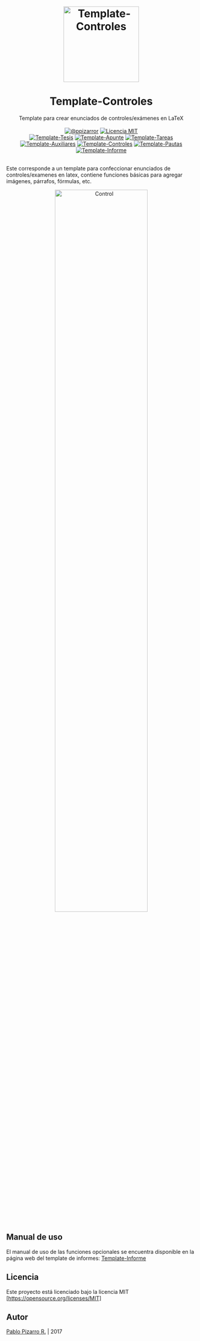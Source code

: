 <h1 align="center">
  <a href="http://latex.ppizarror.com/Template-Controles/" title="Template-Controles">
    <img alt="Template-Controles" src="http://latex.ppizarror.com/Template-Informe/icon.png" width="200px" height="200px" />
  </a>
  <br /><br />
  Template-Controles</h1>
<div align="center">Template para crear enunciados de controles/exámenes en LaTeX</div><br />
<div align="center"><a href="http://ppizarror.com"><img alt="@ppizarror" src="http://ppizarror.com/badges/autor.svg" /></a>
<a href="https://opensource.org/licenses/MIT/"><img alt="Licencia MIT" src="http://ppizarror.com/badges/licenciamit.svg" /></a>
<br><a href="https://github.com/Template-Latex/Template-Tesis/"><img alt="Template-Tesis" src="http://latex.ppizarror.com/Template-Informe/resources/templates/tesis.svg" /></a>
<a href="https://github.com/Template-Latex/Template-Apunte/"><img alt="Template-Apunte" src="http://latex.ppizarror.com/Template-Informe/resources/templates/apunte.svg" /></a>
<a href="https://github.com/Template-Latex/Template-Tareas/"><img alt="Template-Tareas" src="http://latex.ppizarror.com/Template-Informe/resources/templates/tareas.svg" /></a>
<a href="https://github.com/Template-Latex/Template-Auxiliares/"><img alt="Template-Auxiliares" src="http://latex.ppizarror.com/Template-Informe/resources/templates/auxiliares.svg" /></a>
<a href="https://github.com/Template-Latex/Template-Controles/"><img alt="Template-Controles" src="http://latex.ppizarror.com/Template-Informe/resources/templates/controles.svg" /></a>
<a href="https://github.com/Template-Latex/Template-Pautas/"><img alt="Template-Pautas" src="http://latex.ppizarror.com/Template-Informe/resources/templates/pauta.svg" /></a>
<a href="https://github.com/Template-Latex/Template-Informe/"><img alt="Template-Informe" src="http://latex.ppizarror.com/Template-Informe/resources/templates/informe.svg" /></a>
</div><br />

Este corresponde a un template para confeccionar enunciados de controles/examenes en latex, contiene funciones básicas para agregar imágenes, párrafos, fórmulas, etc.

<p align="center">
  <img src="http://latex.ppizarror.com/Template-Informe/images/collage_control.png" alt="Control" width="70%" />
</p>

## Manual de uso
El manual de uso de las funciones opcionales se encuentra disponible en la página web del template de informes: <a href="http://ppizarror.com/Template-Informe/">Template-Informe</a>

## Licencia
Este proyecto está licenciado bajo la licencia MIT [https://opensource.org/licenses/MIT]


## Autor
<a href="http://ppizarror.com" title="ppizarror">Pablo Pizarro R.</a> | 2017
